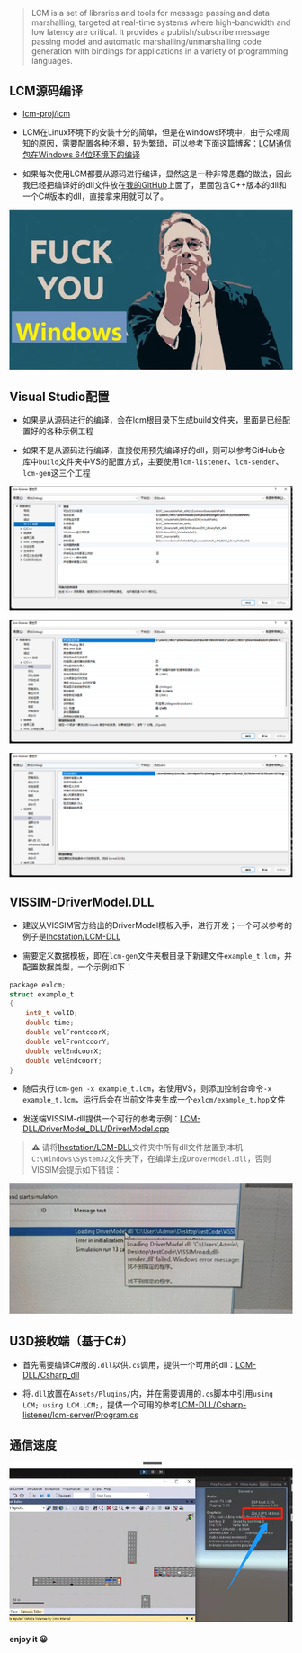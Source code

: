 
> LCM is a set of libraries and tools for message passing and data marshalling, targeted at real-time systems where high-bandwidth and low latency are critical. It provides a publish/subscribe message passing model and automatic marshalling/unmarshalling code generation with bindings for applications in a variety of programming languages.

## LCM源码编译
- [lcm-proj/lcm](https://github.com/lcm-proj/lcm)
- LCM在Linux环境下的安装十分的简单，但是在windows环境中，由于众嗦周知的原因，需要配置各种环境，较为繁琐，可以参考下面这篇博客：[LCM通信包在Windows 64位环境下的编译](https://blog.csdn.net/weixinhum/article/details/81354061)

- 如果每次使用LCM都要从源码进行编译，显然这是一种非常愚蠢的做法，因此我已经把编译好的dll文件放在[我的GitHub](https://github.com/lhcstation/LCM-DLL)上面了，里面包含C++版本的dll和一个C#版本的dll，直接拿来用就可以了。

![](https://raw.githubusercontent.com/lhcstation/Picgo-imgs/main/img/fuckWINDOWS.jpg)

## Visual Studio配置
- 如果是从源码进行的编译，会在lcm根目录下生成build文件夹，里面是已经配置好的各种示例工程

- 如果不是从源码进行编译，直接使用预先编译好的dll，则可以参考GitHub仓库中`build`文件夹中VS的配置方式，主要使用`lcm-listener`、`lcm-sender`、`lcm-gen`这三个工程

![](https://raw.githubusercontent.com/lhcstation/Picgo-imgs/main/img/lcmConfig01.png)


![](https://raw.githubusercontent.com/lhcstation/Picgo-imgs/main/img/lcmConfig02.png)


![](https://raw.githubusercontent.com/lhcstation/Picgo-imgs/main/img/lcmConfig03.png)

## VISSIM-DriverModel.DLL
- 建议从VISSIM官方给出的DriverModel模板入手，进行开发；一个可以参考的例子是[lhcstation/LCM-DLL](https://github.com/lhcstation/LCM-DLL/tree/main/DriverModel_DLL)

- 需要定义数据模板，即在`lcm-gen`文件夹根目录下新建文件`example_t.lcm`，并配置数据类型，一个示例如下：

```c
package exlcm;
struct example_t
{
    int8_t velID;
    double time;
    double velFrontcoorX;
    double velFrontcoorY;
    double velEndcoorX;
    double velEndcoorY;
}
```

- 随后执行`lcm-gen -x example_t.lcm`，若使用VS，则添加控制台命令`-x example_t.lcm`，运行后会在当前文件夹生成一个`exlcm/example_t.hpp`文件

- 发送端VISSIM-dll提供一个可行的参考示例：[LCM-DLL/DriverModel_DLL/DriverModel.cpp](https://github.com/lhcstation/LCM-DLL/blob/main/DriverModel_DLL/DriverModel.cpp)

> **⚠** 请将[lhcstation/LCM-DLL](https://github.com/lhcstation/LCM-DLL/tree/main/CPP_dll)文件夹中所有dll文件放置到本机`C:\Windows\System32`文件夹下，在编译生成`DroverModel.dll`，否则VISSIM会提示如下错误：

![](https://raw.githubusercontent.com/lhcstation/Picgo-imgs/main/img/lcmERROR1.jpg)


## U3D接收端（基于C#）
- 首先需要编译C#版的`.dll`以供`.cs`调用，提供一个可用的dll：[LCM-DLL/Csharp_dll](https://github.com/lhcstation/LCM-DLL/tree/main/Csharp_dll)

- 将`.dll`放置在`Assets/Plugins/`内，并在需要调用的`.cs`脚本中引用`using LCM; using LCM.LCM;`，提供一个可用的参考[LCM-DLL/Csharp-listener/lcm-server/Program.cs](https://github.com/lhcstation/LCM-DLL/blob/main/Csharp-listener/lcm-server/Program.cs)

## 通信速度

![](https://raw.githubusercontent.com/lhcstation/Picgo-imgs/main/img/lcm-result.jpg)


#### enjoy it 😀